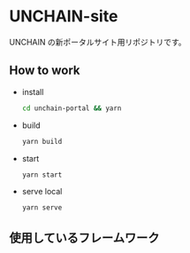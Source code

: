 # UNCHAIN-site

UNCHAIN の新ポータルサイト用リポジトリです。

## How to work

- install

  ```bash
  cd unchain-portal && yarn
  ```

- build

  ```bash
  yarn build
  ```

- start

  ```bash
  yarn start
  ```

- serve local

  ```bash
  yarn serve
  ```

## 使用しているフレームワーク
